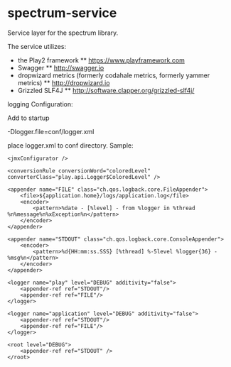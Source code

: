spectrum-service
================

Service layer for the spectrum library.

The service utilizes:
- the Play2 framework
** https://www.playframework.com
- Swagger
** http://swagger.io
- dropwizard metrics (formerly codahale metrics, formerly yammer metrics)
** http://dropwizard.io
- Grizzled SLF4J
** http://software.clapper.org/grizzled-slf4j/




logging Configuration:

Add to startup

-Dlogger.file=conf/logger.xml

place logger.xml to conf directory. Sample:

<configuration scan="true" scanPeriod="60 seconds">

    <jmxConfigurator />

    <conversionRule conversionWord="coloredLevel" converterClass="play.api.Logger$ColoredLevel" />

    <appender name="FILE" class="ch.qos.logback.core.FileAppender">
        <file>${application.home}/logs/application.log</file>
        <encoder>
            <pattern>%date - [%level] - from %logger in %thread %n%message%n%xException%n</pattern>
        </encoder>
    </appender>

    <appender name="STDOUT" class="ch.qos.logback.core.ConsoleAppender">
        <encoder>
            <pattern>%d{HH:mm:ss.SSS} [%thread] %-5level %logger{36} - %msg%n</pattern>
        </encoder>
    </appender>

    <logger name="play" level="DEBUG" additivity="false">
        <appender-ref ref="STDOUT"/>
        <appender-ref ref="FILE"/>
    </logger>

    <logger name="application" level="DEBUG" additivity="false">
        <appender-ref ref="STDOUT"/>
        <appender-ref ref="FILE"/>
    </logger>

    <root level="DEBUG">
        <appender-ref ref="STDOUT" />
    </root>

</configuration>


